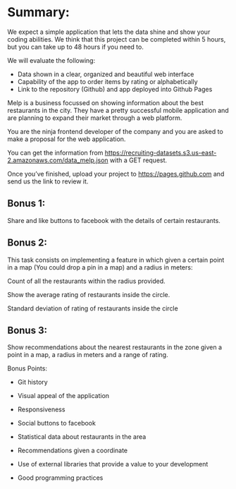 # Summary:

We expect a simple application that lets the data shine and show your coding abilities. We think that this project can be completed within 5 hours, but you can take up to 48 hours if you need to.

We will evaluate the following:

- Data shown in a clear, organized and beautiful web interface
- Capability of the app to order items by rating or alphabetically
- Link to the repository (Github) and app deployed into Github Pages

Melp is a business focussed on showing information about the best restaurants in the city. They have a pretty successful mobile application and are planning to expand their market through a web platform.

You are the ninja frontend developer of the company and you are asked to make a proposal for the web application.

You can get the information from https://recruiting-datasets.s3.us-east-2.amazonaws.com/data_melp.json with a GET request.

Once you’ve finished, upload your project to https://pages.github.com and send us the link to review it.

## Bonus 1:

Share and like buttons to facebook with the details of certain restaurants.

## Bonus 2:

This task consists on implementing a feature in which given a certain point in a map (You could drop a pin in a map) and a radius in meters:

Count of all the restaurants within the radius provided.

Show the average rating of restaurants inside the circle.

Standard deviation of rating of restaurants inside the circle

## Bonus 3:

Show recommendations about the nearest restaurants in the zone given a point in a map, a radius in meters and a range of rating.

Bonus Points:

- Git history

- Visual appeal of the application

- Responsiveness

- Social buttons to facebook

- Statistical data about restaurants in the area

- Recommendations given a coordinate

- Use of external libraries that provide a value to your development

- Good programming practices
